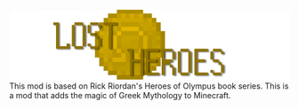 ![LostHeroes Logo](https://github.com/TheGreenOne/LostHeroes/blob/1.16.5/src/main/resources/logo.png?raw=true)
This mod is based on Rick Riordan's Heroes of Olympus book series.  This is a mod that adds the magic of Greek Mythology to Minecraft.
